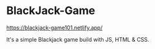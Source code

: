 # BlackJack-Game

https://blackjack-game101.netlify.app/


It's a simple Blackjack game build with JS, HTML &amp; CSS.
